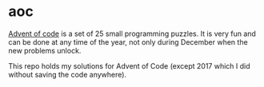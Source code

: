 # aoc
[Advent of code](https://adventofcode.com) is a set of 25 small programming puzzles. It is very fun
and can be done at any time of the year, not only during December when the new problems unlock.

This repo holds my solutions for Advent of Code (except 2017 which I did without saving the code anywhere).
